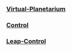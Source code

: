 ### [Virtual-Planetarium](https://bernie40916.github.io/virtual-planetarium/)
### [Control](https://bernie40916.github.io/virtual-planetarium/control.html)
### [Leap-Control](https://bernie40916.github.io/virtual-planetarium/leap-test.html)